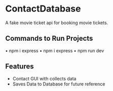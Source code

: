 # ContactDatabase
 A fake movie ticket api for booking movie tickets.

## Commands to Run Projects
• npm i express
• npm i express
• npm run dev

## Features
 - Contact GUI with collects data 
 - Saves Data to Database for future reference
